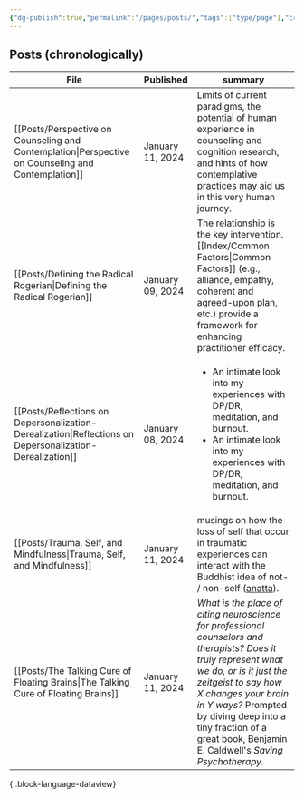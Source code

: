 ```yaml
---
{"dg-publish":true,"permalink":"/pages/posts/","tags":["type/page"],"created":"2024-01-09T11:23:10.810-08:00","updated":"2024-01-11T11:24:16.000-08:00"}
---
```


## Posts (chronologically)
| File                                                                                                        | Published        | summary                                                                                                                                                                                                                                                                                                        |
| ----------------------------------------------------------------------------------------------------------- | ---------------- | -------------------------------------------------------------------------------------------------------------------------------------------------------------------------------------------------------------------------------------------------------------------------------------------------------------- |
| [[Posts/Perspective on Counseling and Contemplation\|Perspective on Counseling and Contemplation]]       | January 11, 2024 | Limits of current paradigms, the potential of human experience in counseling and cognition research, and hints of how contemplative practices may aid us in this very human journey.                                                                                                                           |
| [[Posts/Defining the Radical Rogerian\|Defining the Radical Rogerian]]                                   | January 09, 2024 | The relationship is the key intervention. [[Index/Common Factors\|Common Factors]] (e.g., alliance, empathy, coherent and agreed-upon plan, etc.) provide a framework for enhancing practitioner efficacy.                                                                                                                           |
| [[Posts/Reflections on Depersonalization-Derealization\|Reflections on Depersonalization-Derealization]] | January 08, 2024 | <ul><li>An intimate look into my experiences with DP/DR, meditation, and burnout.</li><li>An intimate look into my experiences with DP/DR, meditation, and burnout.</li></ul>                                                                                                                                  |
| [[Posts/Trauma, Self, and Mindfulness\|Trauma, Self, and Mindfulness]]                                   | January 11, 2024 | musings on how the loss of self that occur in traumatic experiences can interact with the Buddhist idea of not- / non-self ([anatta](https://www.blogger.com/u/1/blog/post/edit/7448175482537401591/5695876508634988498#)).                                                                                    |
| [[Posts/The Talking Cure of Floating Brains\|The Talking Cure of Floating Brains]]                       | January 11, 2024 | _What is the place of citing neuroscience for professional counselors and therapists? Does it truly represent what we do, or is it just the zeitgeist to say how X changes your brain in Y ways?_ Prompted by diving deep into a tiny fraction of a great book, Benjamin E. Caldwell's *Saving Psychotherapy.* |

{ .block-language-dataview}

